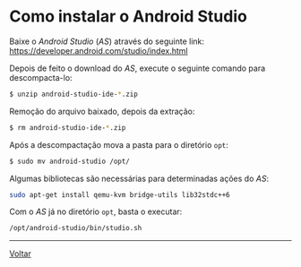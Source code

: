 # Como instalar o Android Studio

Baixe o _Android Studio_ (_AS_) através do seguinte link:     
https://developer.android.com/studio/index.html


Depois de feito o download do _AS_, execute o seguinte comando para descompacta-lo:
```bash
$ unzip android-studio-ide-*.zip
```

Remoção do arquivo baixado, depois da extração:
```bash
$ rm android-studio-ide-*.zip
```

Após a descompactação mova a pasta para o diretório `opt`:
```bash
$ sudo mv android-studio /opt/
```

Algumas bibliotecas são necessárias para determinadas ações do _AS_:
```bash
sudo apt-get install qemu-kvm bridge-utils lib32stdc++6
```

Com o _AS_ já no diretório `opt`, basta o executar:
```bash
/opt/android-studio/bin/studio.sh
```

-----

[Voltar](README.md)